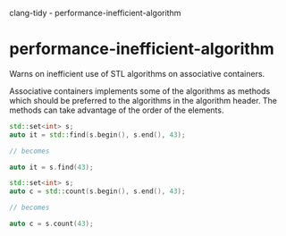 clang-tidy - performance-inefficient-algorithm

</div>

# performance-inefficient-algorithm

Warns on inefficient use of STL algorithms on associative containers.

Associative containers implements some of the algorithms as methods
which should be preferred to the algorithms in the algorithm header. The
methods can take advantage of the order of the elements.

``` c++
std::set<int> s;
auto it = std::find(s.begin(), s.end(), 43);

// becomes

auto it = s.find(43);
```

``` c++
std::set<int> s;
auto c = std::count(s.begin(), s.end(), 43);

// becomes

auto c = s.count(43);
```
